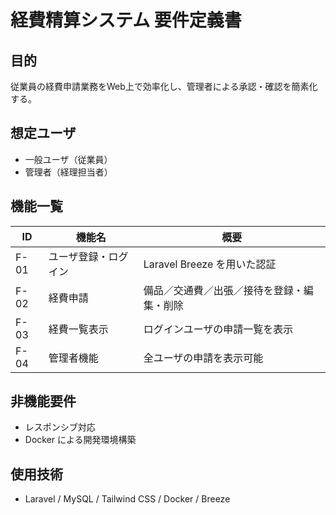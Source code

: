 # 経費精算システム 要件定義書

## 目的
従業員の経費申請業務をWeb上で効率化し、管理者による承認・確認を簡素化する。

## 想定ユーザ
- 一般ユーザ（従業員）
- 管理者（経理担当者）

## 機能一覧
| ID   | 機能名             | 概要                                           |
|------|--------------------|------------------------------------------------|
| F-01 | ユーザ登録・ログイン | Laravel Breeze を用いた認証                   |
| F-02 | 経費申請           | 備品／交通費／出張／接待を登録・編集・削除     |
| F-03 | 経費一覧表示       | ログインユーザの申請一覧を表示                |
| F-04 | 管理者機能         | 全ユーザの申請を表示可能                      |

## 非機能要件
- レスポンシブ対応
- Docker による開発環境構築

## 使用技術
- Laravel / MySQL / Tailwind CSS / Docker / Breeze
